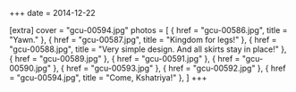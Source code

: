 +++
date = 2014-12-22

[extra]
cover = "gcu-00594.jpg"
photos = [
{ href = "gcu-00586.jpg", title = "Yawn." },
{ href = "gcu-00587.jpg", title = "Kingdom for legs!" },
{ href = "gcu-00588.jpg", title = "Very simple design. And all skirts stay in place!" },
{ href = "gcu-00589.jpg" },
{ href = "gcu-00591.jpg" },
{ href = "gcu-00590.jpg" },
{ href = "gcu-00593.jpg" },
{ href = "gcu-00592.jpg" },
{ href = "gcu-00594.jpg", title = "Come, Kshatriya!" },
]
+++